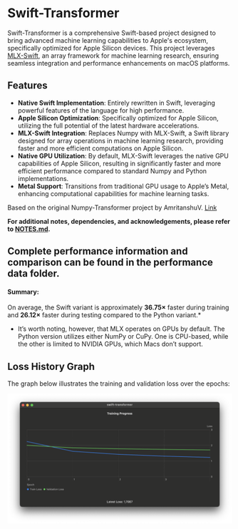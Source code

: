 # Swift-Transformer

Swift-Transformer is a comprehensive Swift-based project designed to bring advanced machine learning capabilities to Apple's ecosystem, specifically optimized for Apple Silicon devices. This project leverages [MLX-Swift](https://github.com/ml-explore/mlx-swift/tree/db6e838c7bbfc1bb8a1475bfa7cea0baf1ba8835), an array framework for machine learning research, ensuring seamless integration and performance enhancements on macOS platforms.

## Features

- **Native Swift Implementation**: Entirely rewritten in Swift, leveraging powerful features of the language for high performance.
- **Apple Silicon Optimization**: Specifically optimized for Apple Silicon, utilizing the full potential of the latest hardware accelerations.
- **MLX-Swift Integration**: Replaces Numpy with MLX-Swift, a Swift library designed for array operations in machine learning research, providing faster and more efficient computations on Apple Silicon.
- **Native GPU Utilization**: By default, MLX-Swift leverages the native GPU capabilities of Apple Silicon, resulting in significantly faster and more efficient performance compared to standard Numpy and Python implementations.
- **Metal Support**: Transitions from traditional GPU usage to Apple’s Metal, enhancing computational capabilities for machine learning tasks.

Based on the original Numpy-Transformer project by AmritanshuV. [Link](https://github.com/AmritanshuV/Numpy-Transformer)

**For additional notes, dependencies, and acknowledgements, please refer to [NOTES.md](NOTES.md).**

## Complete performance information and comparison can be found in the performance data folder.

#### Summary:

On average, the Swift variant is approximately **36.75×** faster during training and **26.12×** faster during testing compared to the Python variant.*

* It’s worth noting, however, that MLX operates on GPUs by default. The Python version utilizes either NumPy or CuPy. One is CPU-based, while the other is limited to NVIDIA GPUs, which Macs don’t support.

## Loss History Graph

The graph below illustrates the training and validation loss over the epochs:

![Loss History Graph](loss_history.png)
